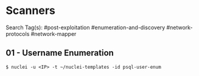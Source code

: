 # Scanners

Search Tag(s): #post-exploitation #enumeration-and-discovery #network-protocols #network-mapper

## 01 - Username Enumeration

```
$ nuclei -u <IP> -t ~/nuclei-templates -id psql-user-enum
```